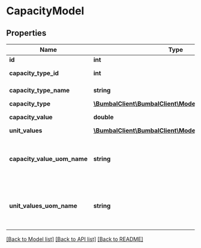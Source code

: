# CapacityModel

## Properties
Name | Type | Description | Notes
------------ | ------------- | ------------- | -------------
**id** | **int** | Unique ID | [optional] 
**capacity_type_id** | **int** | id for capacity type | [optional] 
**capacity_type_name** | **string** | name of capacity type | [optional] 
**capacity_type** | [**\BumbalClient\BumbalClient\Model\CapacityTypeModel**](CapacityTypeModel.md) |  | [optional] 
**capacity_value** | **double** | Capacity value | [optional] 
**unit_values** | [**\BumbalClient\BumbalClient\Model\UnitValueModel[]**](UnitValueModel.md) |  | [optional] 
**capacity_value_uom_name** | **string** | Name of used unit of measurement for values provided in capacity_value | [optional] 
**unit_values_uom_name** | **string** | Name of used unit of measurement for values provided in unit_values | [optional] 

[[Back to Model list]](../README.md#documentation-for-models) [[Back to API list]](../README.md#documentation-for-api-endpoints) [[Back to README]](../README.md)


